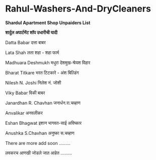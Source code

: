 # Rahul-Washers-And-DryCleaners

**Shardul Apartment Shop Unpaiders List**

**शार्दुल अपार्टमेंट शॉप उधारीची यादी**

Datta Babar दत्ता बाबर

Lata Shah लता शहा - शहा फार्म

Madhuara Deshmukh मधुरा देशमुख-श्रेयश विहार

Bharat Titkare भरत टिटकारे - अंश बिल्डिंग

Nilesh N. Joshi निलेश नं. जोशी

Viky Babar विकी बाबर

Janardhan R. Chavhan जनार्धन.रा.चव्हाण

Anvalikar अनवलीकर

Eshan Bhagwat इशान भागवत-साई अविष्कार

Anushka S.Chavhan अनुष्का स.चव्हाण

There are more add soon .........

लवकरच आणखी जोडले जात आहेत .........





